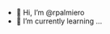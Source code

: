 - 👋 Hi, I’m @rpalmiero
- 🌱 I’m currently learning ...

<!---
rpalmiero/rpalmiero is a ✨ special ✨ repository because its `README.md` (this file) appears on your GitHub profile.
You can click the Preview link to take a look at your changes.
--->
